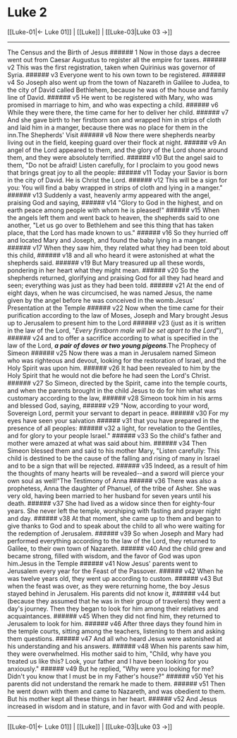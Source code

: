 # Luke 2

[[Luke-01|← Luke 01]] | [[Luke]] | [[Luke-03|Luke 03 →]]
***

The Census and the Birth of Jesus ###### 1 Now in those days a decree went out from Caesar Augustus to register all the empire for taxes. ###### v2 This was the first registration, taken when Quirinius was governor of Syria. ###### v3 Everyone went to his own town to be registered. ###### v4 So Joseph also went up from the town of Nazareth in Galilee to Judea, to the city of David called Bethlehem, because he was of the house and family line of David. ###### v5 He went to be registered with Mary, who was promised in marriage to him, and who was expecting a child. ###### v6 While they were there, the time came for her to deliver her child. ###### v7 And she gave birth to her firstborn son and wrapped him in strips of cloth and laid him in a manger, because there was no place for them in the inn.The Shepherds' Visit ###### v8 Now there were shepherds nearby living out in the field, keeping guard over their flock at night. ###### v9 An angel of the Lord appeared to them, and the glory of the Lord shone around them, and they were absolutely terrified. ###### v10 But the angel said to them, "Do not be afraid! Listen carefully, for I proclaim to you good news that brings great joy to all the people: ###### v11 Today your Savior is born in the city of David. He is Christ the Lord. ###### v12 This will be a sign for you: You will find a baby wrapped in strips of cloth and lying in a manger." ###### v13 Suddenly a vast, heavenly army appeared with the angel, praising God and saying, ###### v14 "Glory to God in the highest, and on earth peace among people with whom he is pleased!" ###### v15 When the angels left them and went back to heaven, the shepherds said to one another, "Let us go over to Bethlehem and see this thing that has taken place, that the Lord has made known to us." ###### v16 So they hurried off and located Mary and Joseph, and found the baby lying in a manger. ###### v17 When they saw him, they related what they had been told about this child, ###### v18 and all who heard it were astonished at what the shepherds said. ###### v19 But Mary treasured up all these words, pondering in her heart what they might mean. ###### v20 So the shepherds returned, glorifying and praising God for all they had heard and seen; everything was just as they had been told. ###### v21 At the end of eight days, when he was circumcised, he was named Jesus, the name given by the angel before he was conceived in the womb.Jesus' Presentation at the Temple ###### v22 Now when the time came for their purification according to the law of Moses, Joseph and Mary brought Jesus up to Jerusalem to present him to the Lord ###### v23 (just as it is written in the law of the Lord, "_Every firstborn male_ _will be set apart to the Lord_"), ###### v24 and to offer a sacrifice according to what is specified in the law of the Lord, **_a pair of doves_** **_or_ _two young pigeons_**.The Prophecy of Simeon ###### v25 Now there was a man in Jerusalem named Simeon who was righteous and devout, looking for the restoration of Israel, and the Holy Spirit was upon him. ###### v26 It had been revealed to him by the Holy Spirit that he would not die before he had seen the Lord's Christ. ###### v27 So Simeon, directed by the Spirit, came into the temple courts, and when the parents brought in the child Jesus to do for him what was customary according to the law, ###### v28 Simeon took him in his arms and blessed God, saying, ###### v29 "Now, according to your word, Sovereign Lord, permit your servant to depart in peace. ###### v30 For my eyes have seen your salvation ###### v31 that you have prepared in the presence of all peoples: ###### v32 a light, for revelation to the Gentiles, and for glory to your people Israel." ###### v33 So the child's father and mother were amazed at what was said about him. ###### v34 Then Simeon blessed them and said to his mother Mary, "Listen carefully: This child is destined to be the cause of the falling and rising of many in Israel and to be a sign that will be rejected. ###### v35 Indeed, as a result of him the thoughts of many hearts will be revealed--and a sword will pierce your own soul as well!"The Testimony of Anna ###### v36 There was also a prophetess, Anna the daughter of Phanuel, of the tribe of Asher. She was very old, having been married to her husband for seven years until his death. ###### v37 She had lived as a widow since then for eighty-four years. She never left the temple, worshiping with fasting and prayer night and day. ###### v38 At that moment, she came up to them and began to give thanks to God and to speak about the child to all who were waiting for the redemption of Jerusalem. ###### v39 So when Joseph and Mary had performed everything according to the law of the Lord, they returned to Galilee, to their own town of Nazareth. ###### v40 And the child grew and became strong, filled with wisdom, and the favor of God was upon him.Jesus in the Temple ###### v41 Now Jesus' parents went to Jerusalem every year for the Feast of the Passover. ###### v42 When he was twelve years old, they went up according to custom. ###### v43 But when the feast was over, as they were returning home, the boy Jesus stayed behind in Jerusalem. His parents did not know it, ###### v44 but (because they assumed that he was in their group of travelers) they went a day's journey. Then they began to look for him among their relatives and acquaintances. ###### v45 When they did not find him, they returned to Jerusalem to look for him. ###### v46 After three days they found him in the temple courts, sitting among the teachers, listening to them and asking them questions. ###### v47 And all who heard Jesus were astonished at his understanding and his answers. ###### v48 When his parents saw him, they were overwhelmed. His mother said to him, "Child, why have you treated us like this? Look, your father and I have been looking for you anxiously." ###### v49 But he replied, "Why were you looking for me? Didn't you know that I must be in my Father's house?" ###### v50 Yet his parents did not understand the remark he made to them. ###### v51 Then he went down with them and came to Nazareth, and was obedient to them. But his mother kept all these things in her heart. ###### v52 And Jesus increased in wisdom and in stature, and in favor with God and with people.

***
[[Luke-01|← Luke 01]] | [[Luke]] | [[Luke-03|Luke 03 →]]
